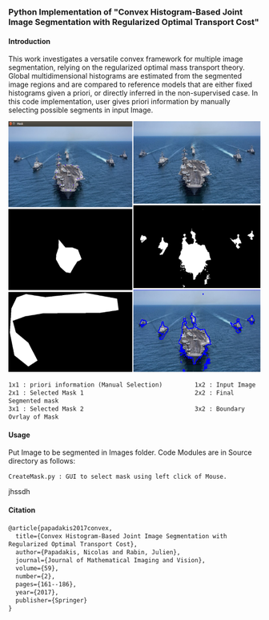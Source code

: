 ### Python Implementation of "Convex Histogram-Based Joint Image Segmentation with Regularized Optimal Transport Cost"

#### Introduction
This work investigates a versatile convex framework for multiple image segmentation, relying on the regularized optimal mass transport theory.  Global multidimensional histograms are estimated from the segmented image regions and are compared to reference models that are either fixed histograms given a priori, or directly inferred in the non-supervised case. 
In this code implementation, user gives priori information by manually selecting possible segments in input Image.

<p align="center">
    <img height=500 src="./readme_ims/all.png">
</p>

```
1x1 : priori information (Manual Selection)         1x2 : Input Image 
2x1 : Selected Mask 1                               2x2 : Final Segmented mask 
3x1 : Selected Mask 2                               3x2 : Boundary Ovrlay of Mask
```
#### Usage
Put Image to be segmented in Images folder. Code Modules are in Source directory as follows:
```
CreateMask.py : GUI to select mask using left click of Mouse. 
```


jhssdh











#### Citation
```
@article{papadakis2017convex,
  title={Convex Histogram-Based Joint Image Segmentation with Regularized Optimal Transport Cost},
  author={Papadakis, Nicolas and Rabin, Julien},
  journal={Journal of Mathematical Imaging and Vision},
  volume={59},
  number={2},
  pages={161--186},
  year={2017},
  publisher={Springer}
}
```